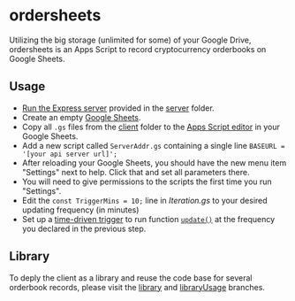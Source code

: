 # ordersheets
Utilizing the big storage (unlimited for some) of your Google Drive, ordersheets is an Apps Script to record cryptocurrency orderbooks on Google Sheets.
## Usage
- [Run the Express server](https://expressjs.com/en/starter/hello-world.html) provided in the [server](https://github.com/kumkee/orderbook-api) folder.
- Create an empty [Google Sheets](https://www.google.com/sheets/about/).
- Copy all `.gs` files from the [client](https://github.com/kumkee/ordersheets/tree/main/client) folder to the [Apps Script editor](https://developers.google.com/apps-script/guides/sheets) in your Google Sheets.
- Add a new script called `ServerAddr.gs` containing a single line `BASEURL = '[your api server url]';`
- After reloading your Google Sheets, you should have the new menu item "Settings" next to help. Click that and set all parameters there.
- You will need to give permissions to the scripts the first time you run "Settings".
- Edit the `const TriggerMins = 10;` line in *Iteration.gs* to your desired updating frequency (in minutes)
- Set up a [time-driven trigger](https://developers.google.com/apps-script/guides/triggers/installable#time-driven_triggers) to run function [`update()`](https://github.com/kumkee/ordersheets/blob/36eda33e6310a073c87df456a8272aec4a6ed6fc/client/Iteration.gs#L13) at the frequency you declared in the previous step.
## Library
To deply the client as a library and reuse the code base for several orderbook records, please visit the [library](https://github.com/kumkee/ordersheets/tree/library) and [libraryUsage](https://github.com/kumkee/ordersheets/tree/libraryUsage) branches.
